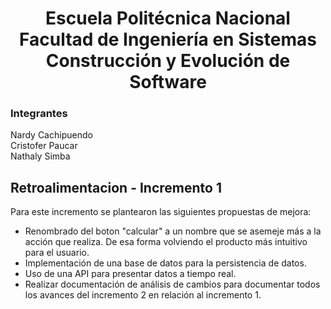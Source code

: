 <h1 align="center">
    Escuela Politécnica Nacional<br>
    Facultad de Ingeniería en Sistemas<br>
    Construcción y Evolución de Software<br>
</h1>

### Integrantes

Nardy Cachipuendo  
Cristofer Paucar  
Nathaly Simba  

## Retroalimentacion - Incremento 1

Para este incremento se plantearon las siguientes propuestas de mejora:

- Renombrado del boton "calcular" a un nombre que se asemeje más a la acción que realiza. De esa forma volviendo el producto más intuitivo para el usuario.
- Implementación de una base de datos para la persistencia de datos.
- Uso de una API para presentar datos a tiempo real.
- Realizar documentación de análisis de cambios para documentar todos los avances del incremento 2 en relación al incremento 1.
